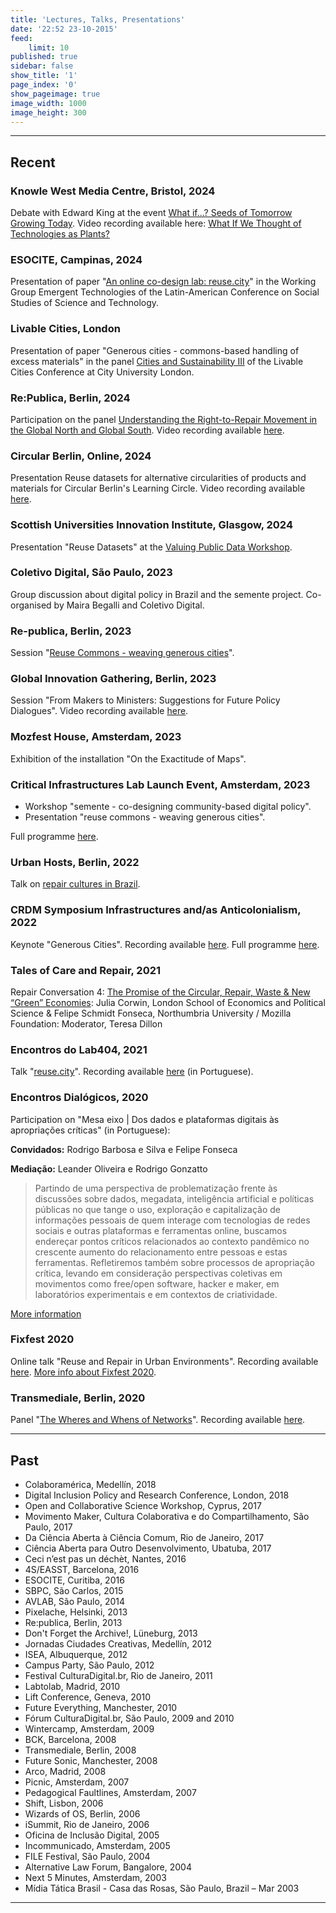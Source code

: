 ```yaml
---
title: 'Lectures, Talks, Presentations'
date: '22:52 23-10-2015'
feed:
    limit: 10
published: true
sidebar: false
show_title: '1'
page_index: '0'
show_pageimage: true
image_width: 1000
image_height: 300
---
```


---
## Recent

### Knowle West Media Centre, Bristol, 2024

Debate with Edward King at the event [What if...? Seeds of Tomorrow Growing Today](https://www.knowlewest.co.uk/whats-on/what-if-seeds-of-tomorrow-growing-today/). Video recording available here: [What If We Thought of Technologies as Plants?](https://semente.de/lab/what-if/)

### ESOCITE, Campinas, 2024

Presentation of paper "[An online co-design lab: reuse.city](https://wiki.reuse.city/opendott/public/online-codesign-lab-reuse-city)" in the Working Group Emergent Technologies of the Latin-American Conference on Social Studies of Science and Technology.

### Livable Cities, London

Presentation of paper "Generous cities - commons-based handling of excess materials" in the panel [Cities and Sustainability III](https://amps-research.com/event/in-person-london-section-b/schedule/cities-sustainability-iii/) of the Livable Cities Conference at City University London.

### Re:Publica, Berlin, 2024

Participation on the panel [Understanding the Right-to-Repair Movement in the Global North and Global South](https://re-publica.com/de/session/understanding-right-repair-movement-global-north-and-global-south). Video recording available [here](https://www.youtube.com/watch?v=JCdRvdSm3do).

### Circular Berlin, Online, 2024

Presentation Reuse datasets for alternative circularities of products and materials for Circular Berlin's Learning Circle. Video recording available [here](https://www.youtube.com/watch?v=tUn0bJl5wAE).

### Scottish Universities Innovation Institute, Glasgow, 2024

Presentation "Reuse Datasets" at the [Valuing Public Data Workshop](https://pureportal.strath.ac.uk/en/projects/suii-valuing-public-sector-data-in-scotland-and-europe-data-gover).

### Coletivo Digital, São Paulo, 2023

Group discussion about digital policy in Brazil and the semente project. Co-organised by Maira Begalli and Coletivo Digital.

### Re-publica, Berlin, 2023

Session "[Reuse Commons - weaving generous cities](https://web.archive.org/web/20231030104353/https://re-publica.com/de/session/reuse-commons-weaving-generous-cities)".

### Global Innovation Gathering, Berlin, 2023

Session "From Makers to Ministers: Suggestions for Future Policy Dialogues". Video recording available [here](https://www.youtube.com/watch?v=GosVMluSsco).


### Mozfest House, Amsterdam, 2023

Exhibition of the installation "On the Exactitude of Maps".

### Critical Infrastructures Lab Launch Event, Amsterdam, 2023

- Workshop  "semente - co-designing community-based digital policy".
- Presentation "reuse commons - weaving generous cities".

Full programme [here](https://web.archive.org/web/20230603172619/https://www.criticalinfralab.net/2023/03/13/launch-event-programme/).

### Urban Hosts, Berlin, 2022

Talk on [repair cultures in Brazil](http://www.urbanhosts.org/meet-the-guests/felipe-schmidt-fonseca/).

### CRDM Symposium Infrastructures and/as Anticolonialism, 2022

Keynote "Generous Cities". Recording available [here](https://drive.google.com/file/d/1_EJDTp5uxhQ9L1h_e9mG3HWmyBjL7nYq/view). Full programme [here](https://web.archive.org/web/20230331131620/https://crdmsymposium2022.wordpress.ncsu.edu/program/).

### Tales of Care and Repair, 2021

Repair Conversation 4: [The Promise of the Circular, Repair, Waste & New “Green” Economies](https://web.archive.org/web/20211108162000/https://tales.repairacts.net/events/tales-of-care-and-repair-symposium-day-1): Julia Corwin, London School of Economics and Political Science & Felipe Schmidt Fonseca, Northumbria University / Mozilla Foundation: Moderator, Teresa Dillon

### Encontros do Lab404, 2021

Talk "[reuse.city](https://web.archive.org/web/20230322163754/http://www.lab404.ufba.br/encontros-do-lab404-debate-sobre-praticas-sociais-de-reuso-de-materia-nos-projetos-de-smart-cities/)". Recording available [here](https://www.youtube.com/watch?v=s8vjxRc47NI) (in Portuguese).

### Encontros Dialógicos, 2020

Participation on "Mesa eixo | Dos dados e plataformas digitais às apropriações críticas" (in Portuguese):

**Convidados:** Rodrigo Barbosa e Silva e Felipe Fonseca

**Mediação:** Leander Oliveira e Rodrigo Gonzatto

> Partindo de uma perspectiva de problematização frente às discussões sobre dados, megadata, inteligência artificial e políticas públicas no que tange o uso, exploração e capitalização de informações pessoais de quem interage com tecnologias de redes sociais e outras plataformas e ferramentas online, buscamos endereçar pontos críticos relacionados ao contexto pandêmico no crescente aumento do relacionamento entre pessoas e estas ferramentas. Refletiremos também sobre processos de apropriação crítica, levando em consideração perspectivas coletivas em movimentos como free/open software, hacker e maker, em laboratórios experimentais e em contextos de criatividade.

[More information](https://web.archive.org/web/20231030111940/https://utfpr.curitiba.br/encontrosdialogicos/?page_id=104)

### Fixfest 2020

Online talk "Reuse and Repair in Urban Environments". Recording available [here](https://www.youtube.com/watch?v=cU5R2MzPGjw&list=PLuRLn6aJYSF8YKqQwH3V4-zIJO3pBMq6G). [More info about Fixfest 2020](https://web.archive.org/web/20230320123136/https://therestartproject.org/get-involved/fixfestuk-learning/).

### Transmediale, Berlin, 2020

Panel "[The Wheres and Whens of Networks](https://web.archive.org/web/20220121174550/https://archive.transmediale.de/content/remixing-digital-cities)". Recording available [here](https://youtu.be/9mvGHa0J6MQ?t=5404).

---
## Past

- Colaboramérica, Medellín, 2018
- Digital Inclusion Policy and Research Conference, London, 2018
- Open and Collaborative Science Workshop, Cyprus, 2017
- Movimento Maker, Cultura Colaborativa e do Compartilhamento, São Paulo, 2017
- Da Ciência Aberta à Ciência Comum, Rio de Janeiro, 2017
- Ciência Aberta para Outro Desenvolvimento, Ubatuba, 2017
- Ceci n’est pas un déchèt, Nantes, 2016
- 4S/EASST, Barcelona, 2016
- ESOCITE, Curitiba, 2016
- SBPC, São Carlos, 2015
- AVLAB, São Paulo, 2014
- Pixelache, Helsinki, 2013
- Re:publica, Berlin, 2013
- Don't Forget the Archive!, Lüneburg, 2013
- Jornadas Ciudades Creativas, Medellín, 2012
- ISEA, Albuquerque, 2012
- Campus Party, São Paulo, 2012
- Festival CulturaDigital.br, Rio de Janeiro, 2011
- Labtolab, Madrid, 2010
- Lift Conference, Geneva, 2010
- Future Everything, Manchester, 2010
- Fórum CulturaDigital.br, São Paulo, 2009 and 2010
- Wintercamp, Amsterdam, 2009
- BCK, Barcelona, 2008
- Transmediale, Berlin, 2008
- Future Sonic, Manchester, 2008
- Arco, Madrid, 2008
- Picnic, Amsterdam, 2007
- Pedagogical Faultlines, Amsterdam, 2007
- Shift, Lisbon, 2006
- Wizards of OS, Berlin, 2006
- iSummit, Rio de Janeiro, 2006
- Oficina de Inclusão Digital, 2005
- Incommunicado, Amsterdam, 2005
- FILE Festival, São Paulo, 2004
- Alternative Law Forum, Bangalore, 2004
- Next 5 Minutes, Amsterdam, 2003
- Mídia Tática Brasil - Casa das Rosas, São Paulo, Brazil – Mar 2003

---
